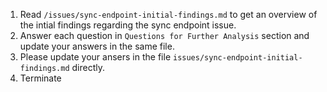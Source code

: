 1. Read `/issues/sync-endpoint-initial-findings.md` to get an overview of the intial findings regarding the sync endpoint issue.
2. Answer each question in `Questions for Further Analysis` section and update your answers in the same file.
3. Please update your ansers in the file `issues/sync-endpoint-initial-findings.md` directly.
4. Terminate
